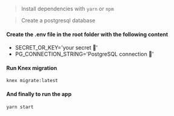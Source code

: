 > Install dependencies with `yarn` or `npm`

> Create a postgresql database

#### Create the .env file in the root folder with the following content

- SECRET_OR_KEY='your secret 🔑'
- PG_CONNECTION_STRING='PostgreSQL connection 🐘'

#### Run Knex migration

`knex migrate:latest`

#### And finally to run the app

`yarn start`
